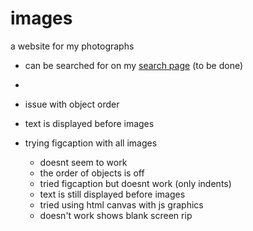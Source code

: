 # images
a website for my photographs
- can be searched for on my [search page](https://skparab1.github.io/search) (to be done)
-   

- issue with object order
- text is displayed before images
- trying figcaption with all images
  - doesnt seem to work 
  - the order of objects is off
  - tried figcaption but doesnt work (only indents)
  - text is still displayed before images
  - tried using html canvas with js graphics
  - doesn't work shows blank screen rip
